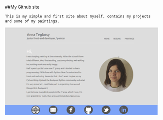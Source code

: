 ##My Github site

	This is my simple and first site about myself, contains my projects and some of my paintings.
    
![resume](images/resume2.png)